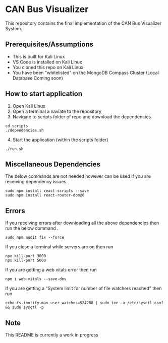 # CAN Bus Visualizer
This repository contains the final implementation of the CAN Bus Visualizer System. 


## Prerequisites/Assumptions
* This is built for Kali Linux 
* VS Code is installed on Kali Linux
* You cloned this repo on Kali Linux
* You have been "whitelisted" on the MongoDB Compass Cluster (Local Database Coming soon)

## How to start application
1. Open Kali Linux
2. Open a terminal a naviate to the repository
3. Navigate to scripts folder of repo and download the dependencies
```
cd scripts
./dependencies.sh
```

4. Start the application (within the scripts folder)
```
./run.sh
```

## Miscellaneous Dependencies
The below commands are not needed however can be used if you are receiving dependency issues.
```
sudo npm install react-scripts --save
sudo npm install react-router-dom@6

``` 

## Errors
If you receiving errors after downloading all the above dependencies then run the below command .
```
sudo npm audit fix --force
```

If you close a terminal while servers are on then run 
```
npx kill-port 3000
npx kill-port 5000
```

If you are getting a web vitals error then run
```
npm i web-vitals --save-dev
```

If you are getting a "System limit for number of file watchers reached" then run
```
echo fs.inotify.max_user_watches=524288 | sudo tee -a /etc/sysctl.conf && sudo sysctl -p
```

## Note
This README is currently a work in progress

